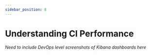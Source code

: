 ```yaml
---
sidebar_position: 8
---
```


# Understanding CI Performance

_Need to include DevOps level screenshots of Kibana dashboards here_
